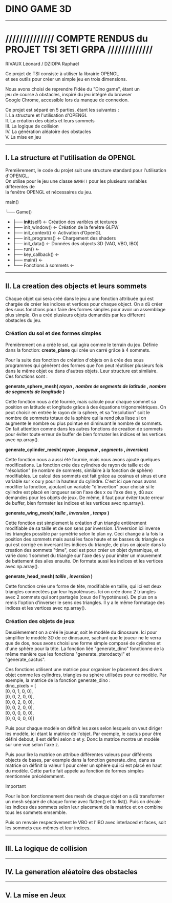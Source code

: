 # DINO GAME 3D
_____________________________________________________

# ////////////// COMPTE RENDUS du PROJET TSI 3ETI GRPA /////////////

RIVAUX Léonard / DZIOPA Raphaël

Ce projet de TSI consiste à utiliser la librairie OPENGL  
et ses outils pour créer un simple jeu en trois dimensions.

Nous avons choisi de reprendre l'idée du "Dino game", étant un  
jeu de course à obstacles, inspiré du jeu intégré du browser  
Google Chrome, accessible lors du manque de connexion.

Ce projet est séparé en 5 parties, étant les suivantes :  
I. La structure et l'utilisation d'OPENGL  
II. La création des objets et leurs sommets  
III. La logique de collision  
IV. La génération aléatoire des obstacles  
V. La mise en jeu

_____________________________________________________
## I. La structure et l'utilisation de OPENGL

Premièrement, le code du projet suit une structure standard pour l'utilisation d'OPENGL.  
On utilise pour le jeu une classe `GAME()` pour les plusieurs variables différentes de  
la fenêtre OPENGL et nécessaires du jeu.

main()

└── Game()
- ├── __init__(self)		← Création des varibles et textures	
- ├── init_window()		← Création de la fenêtre GLFW
- ├── init_context()     	← Activation d’OpenGL
- ├── init_programs()    	← Chargement des shaders
- ├── init_data()        	← Données des objects 3D (VAO, VBO, IBO) 
- ├── run()			← 
- ├── key_callback()		← 
- ├── main()			← 
- └── Fonctions à sommets	← 



_____________________________________________________
## II. La creation des objects et leurs sommets

Chaque objet qui sera créé dans le jeu a une fonction attribuée qui est chargée 
de créer les indices et vertices pour chaque object. On a dû créer des sous fonctions 
pour faire des formes simples pour avoir un assemblage plus simple. On a créé plusieurs 
objets demandés par les different obstacles du jeu.

### Création du sol et des formes simples ###

Premièrement on a créé le sol, qui agira comme le terrain du jeu.
Définie dans la fonction: **create_plane** qui crée un carré grâce à 4 sommets.

Pour la suite des fonction de création d'objets on à crée des sous programmes
qui génèrent des formes que l'on peut réutiliser plusieurs fois dans le même objet
ou dans d'autres objets. Leur structure est similaire. Ces fonctions sont :

**generate_sphere_mesh( _rayon_ , _nombre de segments de latitude_ , _nombre de segments de longitude_ )** 

Cette fonction nous a été fournie, mais calcule pour chaque sommet sa position en 
latitude et longitude grâce à des équations trigonométriques. On peut choisir en entrée 
le rayon de la sphere, et sa "resolution" soit le nombre de sommets totaux de la 
sphère qui la rend plus lisse si on augmente le nombre ou plus pointue en diminuant 
le nombre de sommets.
On fait attention comme dans les autres fonctions de creation de sommets pour éviter 
toute erreur de buffer de bien formater les indices et les vertices avec np.array().

**generate_cylinder_mesh( _rayon_ , _longueur_ , _segments_ , _inversion_)**

Cette fonction nous a aussi été fournie, mais nous avons ajouté quelques modifications.
La fonction crée des cylindres de rayon de taille et de "résolution" (le nombre de sommets,
similaire à la fonction de sphère) modifiables. Le calcul des sommets est fait grâce au 
cosinus et sinus et une variable sur x ou y pour la hauteur du cylindre. C'est ici que 
nous avons modifier la fonction, ajoutant un variable "d'invertion" pour choisir si le
cylindre est placé en longueur selon l'axe des x ou l'axe des y, dû aux demandes pour 
les objets de jeux.
De même, il faut pour éviter toute erreur de buffer, bien formater les indices et les 
vertices avec np.array().

**generate_wing_mesh( _taille_ , _inversion_ , _temps_ )**

Cette fonction est simplement la création d'un triangle entièrement modifiable de sa
taille et de son sens par inversion. L'inversion ici inverse les triangles possible
par symétrie selon le plan xy. Ceci change à la fois la position des sommets mais 
aussi les face haute et se basses du triangle ce qui est corrigé en inversant les
indices du triangle, de plus on ajoute dans la creation des sommets "time", ceci 
est pour créer un objet dynamique, et varie donc 1 sommet du triangle sur l'axe
des y pour imiter un mouvement de battement des ailes ensuite. On formate aussi les 
indices et les vertices avec np.array().

**generate_head_mesh( _taille_ , _inversion_ )**

Cette fonction crée une forme de tête, modifiable en taille, qui ici est deux triangles 
connectées par leur hypoténuses. Ici on crée donc 2 triangles avec 2 sommets qui sont 
partagés (ceux de l'hypoténuse). De plus on a remis l'option d'inverser le sens des 
triangles. Il y a le même formatage des indices et les vertices avec np.array().

### Création des objets de jeux ###

Deuxièmement on a créé le joueur, soit le modèle du dinosaure. Ici pour simplifier
le modèle 3D de ce dinosaure, sachant que le joueur ne le verra que de dos, nous
avons choisi une forme simple composé de cylindres et d'une sphère pour la tête.
La fonction liée "generate_dino" fonctionne de la même manière que les fonctions
"generate_pterodactyl" et "generate_cactus".

Ces fonctions utilisent une matrice pour organiser le placement des divers objet
comme les cylindres, triangles ou sphère utilisées pour ce modèle. Par exemple, 
la matrice de la fonction generate_dino :\
dino_pixels = [\
        [0, 0, 1, 0, 0],\
        [0, 0, 2, 0, 0],\
        [0, 0, 2, 0, 0],\
        [0, 0, 2, 0, 0],\
        [0, 0, 0, 0, 0],\
        [0, 0, 0, 0, 0]]

Puis pour chaque modèle on définit les axes selon lesquels on veut diriger les modèle, 
ici étant la matrice de l'objet. Par exemple, le cactus pour être défini debout, il
est défini selon x et y. Donc la matrice montre un modèle sur une vue selon l'axe z. 

Puis pour lire la matrice on attribue différentes valeurs pour différents objects
de bases, par example dans la fonction generate_dino, dans sa matrice on définit 
la valeur 1 pour créer un sphère qui ici est placé en haut du modèle. Cette partie
fait appele au fonction de formes simples mentionnée précédemment.
> [!IMPORTANT]
> Pour le bon fonctionnement des mesh de chaque objet on a dû transformer un mesh
> séparé de chaque forme avec flatten() et to list().
> Puis on décale les indices des sommets selon leur placement de la matrice et on combine
> tous les sommets emsemble.

Puis on renvoie respectivement le VBO et l'IBO avec interlaced et faces, soit les
sommets eux-mêmes et leur indices.

_____________________________________________________
## III. La logique de collision

_____________________________________________________
## IV. La generation aléatoire des obstacles

_____________________________________________________
## V. La mise en Jeux
